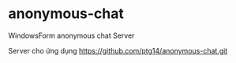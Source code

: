 # anonymous-chat
WindowsForm anonymous chat Server

Server cho ứng dụng https://github.com/ptg14/anonymous-chat.git
